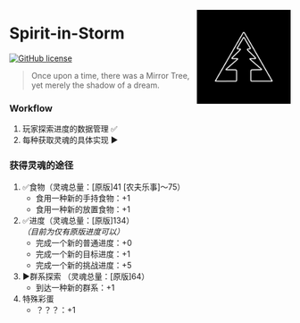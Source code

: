 <a title="MirrorTree Wiki" href="https://wiki.mirror.bearcabbage.top/"><img alt="MirrorTree logo" align="right" height="168" src="/logo.png" width="168"/></a>

# Spirit-in-Storm

[![GitHub license](https://img.shields.io/github/license/BaicaiBear/Spirit-in-Storm
)](https://img.shields.io/github/license/BaicaiBear/Spirit-in-Storm)

> Once upon a time, there was a Mirror Tree, yet merely the shadow of a dream.

### Workflow
1. 玩家探索进度的数据管理 ✅
2. 每种获取灵魂的具体实现 ▶️

### 获得灵魂的途径
1. ✅食物（灵魂总量：[原版]41 [农夫乐事]～75）
   - 食用一种新的手持食物：+1
   - 食用一种新的放置食物：+1
2. ✅进度（灵魂总量：[原版]134）<br>_（目前为仅有原版进度可以）_
   - 完成一个新的普通进度：+0
   - 完成一个新的目标进度：+1
   - 完成一个新的挑战进度：+5
3. ▶️群系探索 （灵魂总量：[原版]64）
    - 到达一种新的群系：+1
4. 特殊彩蛋
    - ？？？：+1
